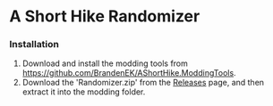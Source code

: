 # A Short Hike Randomizer

### Installation
1. Download and install the modding tools from https://github.com/BrandenEK/AShortHike.ModdingTools.
1. Download the 'Randomizer.zip' from the [Releases](https://github.com/BrandenEK/AShortHike.Randomizer/releases) page, and then extract it into the modding folder.